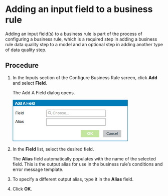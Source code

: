 # Adding an input field to a business rule 

<head>
  <meta name="guidename" content="DataHub"/>
  <meta name="context" content="GUID-ef201876-b6a6-4700-b999-e95d443e97f5"/>
</head>


Adding an input field\(s\) to a business rule is part of the process of configuring a business rule, which is a required step in adding a business rule data quality step to a model and an optional step in adding another type of data quality step.

## Procedure

1.  In the Inputs section of the Configure Business Rule screen, click **Add** and select **Field**.

    The Add A Field dialog opens.

    ![Add a Field dialog](../Images/Common/mdm-db-business-rule-add-a-field_9f715839-1761-4aa0-beba-c7ecba157b42.jpg)

2.  In the **Field** list, select the desired field.

    The **Alias** field automatically populates with the name of the selected field. This is the output alias for use in the business rule’s conditions and error message template.

3.  To specify a different output alias, type it in the **Alias** field.

4.  Click **OK**.